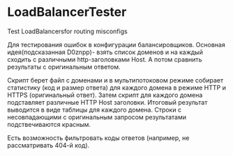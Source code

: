 # LoadBalancerTester
Test LoadBalancersfor routing misconfigs

Для тестирования ошибок в конфигурации балансировщиков.
Основная идея(подсказанная D0znpp)- взять список доменов и на каждый сходить с различными http-заголовками Host. 
А потом сравнить результаты с оригинальным ответом.

Скрипт берет файл с доменами и в мультипотоковом режиме собирает статистику (код и размер ответа) для каждого домена в режиме HTTP и HTTPS (оригинальный ответ).
Затем скрипт для каждого домена подставляет различные HTTP Host заголовки.
Итоговый результат выводится в виде таблицы для каждого домена. Строки с несовпадающими с оригинальным запросом результатами подствечиваются красным.

Есть возможность фильтровать коды ответов (например, не рассматривать 404-й код).
